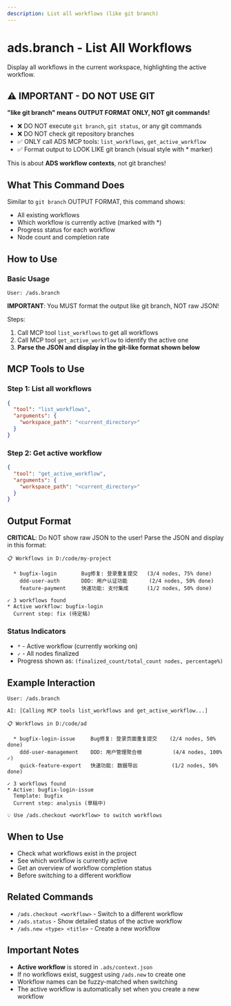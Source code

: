 ```yaml
---
description: List all workflows (like git branch)
---
```


# ads.branch - List All Workflows

Display all workflows in the current workspace, highlighting the active workflow.

## ⚠️ IMPORTANT - DO NOT USE GIT

**"like git branch" means OUTPUT FORMAT ONLY, NOT git commands!**

- ❌ DO NOT execute `git branch`, `git status`, or any git commands
- ❌ DO NOT check git repository branches
- ✅ ONLY call ADS MCP tools: `list_workflows`, `get_active_workflow`
- ✅ Format output to LOOK LIKE git branch (visual style with * marker)

This is about **ADS workflow contexts**, not git branches!

## What This Command Does

Similar to `git branch` OUTPUT FORMAT, this command shows:
- All existing workflows
- Which workflow is currently active (marked with *)
- Progress status for each workflow
- Node count and completion rate

## How to Use

### Basic Usage

```
User: /ads.branch
```

**IMPORTANT**: You MUST format the output like git branch, NOT raw JSON!

Steps:
1. Call MCP tool `list_workflows` to get all workflows
2. Call MCP tool `get_active_workflow` to identify the active one
3. **Parse the JSON and display in the git-like format shown below**

## MCP Tools to Use

### Step 1: List all workflows
```json
{
  "tool": "list_workflows",
  "arguments": {
    "workspace_path": "<current_directory>"
  }
}
```

### Step 2: Get active workflow
```json
{
  "tool": "get_active_workflow",
  "arguments": {
    "workspace_path": "<current_directory>"
  }
}
```

## Output Format

**CRITICAL**: Do NOT show raw JSON to the user! Parse the JSON and display in this format:

```
📋 Workflows in D:/code/my-project

  * bugfix-login        Bug修复: 登录重复提交   (3/4 nodes, 75% done)
    ddd-user-auth       DDD: 用户认证功能       (2/4 nodes, 50% done)
    feature-payment     快速功能: 支付集成      (1/2 nodes, 50% done)

✓ 3 workflows found
* Active workflow: bugfix-login
  Current step: fix (待定稿)
```

### Status Indicators

- `*` - Active workflow (currently working on)
- `✓` - All nodes finalized
- Progress shown as: `(finalized_count/total_count nodes, percentage%)`

## Example Interaction

```
User: /ads.branch

AI: [Calling MCP tools list_workflows and get_active_workflow...]

📋 Workflows in D:/code/ad

  * bugfix-login-issue     Bug修复: 登录页面重复提交    (2/4 nodes, 50% done)
    ddd-user-management    DDD: 用户管理聚合根          (4/4 nodes, 100% ✓)
    quick-feature-export   快速功能: 数据导出           (1/2 nodes, 50% done)

✓ 3 workflows found
* Active: bugfix-login-issue
  Template: bugfix
  Current step: analysis (草稿中)

💡 Use /ads.checkout <workflow> to switch workflows
```

## When to Use

- Check what workflows exist in the project
- See which workflow is currently active
- Get an overview of workflow completion status
- Before switching to a different workflow

## Related Commands

- `/ads.checkout <workflow>` - Switch to a different workflow
- `/ads.status` - Show detailed status of the active workflow
- `/ads.new <type> <title>` - Create a new workflow

## Important Notes

- **Active workflow** is stored in `.ads/context.json`
- If no workflows exist, suggest using `/ads.new` to create one
- Workflow names can be fuzzy-matched when switching
- The active workflow is automatically set when you create a new workflow
